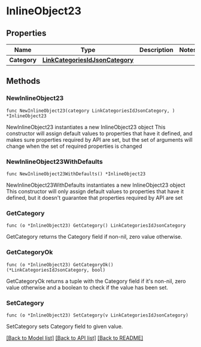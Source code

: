 # InlineObject23

## Properties

Name | Type | Description | Notes
------------ | ------------- | ------------- | -------------
**Category** | [**LinkCategoriesIdJsonCategory**](_linkCategories__id__json_category.md) |  | 

## Methods

### NewInlineObject23

`func NewInlineObject23(category LinkCategoriesIdJsonCategory, ) *InlineObject23`

NewInlineObject23 instantiates a new InlineObject23 object
This constructor will assign default values to properties that have it defined,
and makes sure properties required by API are set, but the set of arguments
will change when the set of required properties is changed

### NewInlineObject23WithDefaults

`func NewInlineObject23WithDefaults() *InlineObject23`

NewInlineObject23WithDefaults instantiates a new InlineObject23 object
This constructor will only assign default values to properties that have it defined,
but it doesn't guarantee that properties required by API are set

### GetCategory

`func (o *InlineObject23) GetCategory() LinkCategoriesIdJsonCategory`

GetCategory returns the Category field if non-nil, zero value otherwise.

### GetCategoryOk

`func (o *InlineObject23) GetCategoryOk() (*LinkCategoriesIdJsonCategory, bool)`

GetCategoryOk returns a tuple with the Category field if it's non-nil, zero value otherwise
and a boolean to check if the value has been set.

### SetCategory

`func (o *InlineObject23) SetCategory(v LinkCategoriesIdJsonCategory)`

SetCategory sets Category field to given value.



[[Back to Model list]](../README.md#documentation-for-models) [[Back to API list]](../README.md#documentation-for-api-endpoints) [[Back to README]](../README.md)


